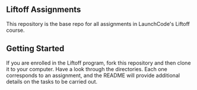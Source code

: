 ## Liftoff Assignments

This repository is the base repo for all assignments in LaunchCode's Liftoff course.

## Getting Started

If you are enrolled in the Liftoff program, fork this repository and then clone it to your computer. Have a look through the directories. 
Each one corresponds to an assignment, and the README will provide additional details on the tasks to be carried out.
